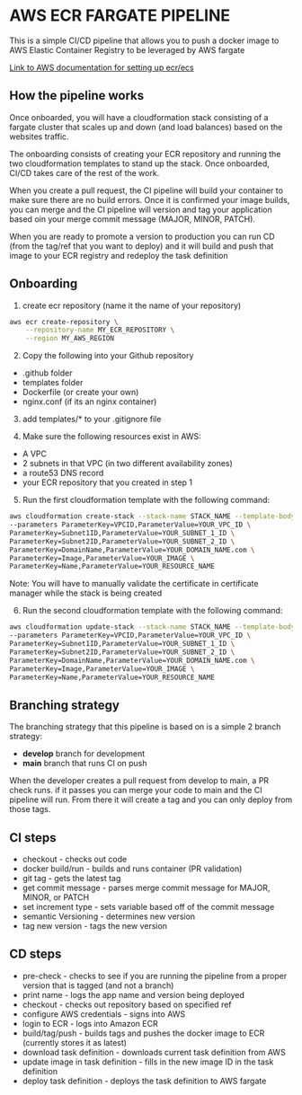 # AWS ECR FARGATE PIPELINE

This is a simple CI/CD pipeline that allows you to push a docker image to AWS Elastic Container Registry to be leveraged by AWS fargate
  
[Link to AWS documentation for setting up ecr/ecs](https://docs.github.com/en/actions/deployment/deploying-to-your-cloud-provider/deploying-to-amazon-elastic-container-service )

## How the pipeline works
Once onboarded, you will have a cloudformation stack consisting of a fargate cluster that scales up and down (and load balances) based on the websites traffic.   
    
The onboarding consists of creating your ECR repository and running the two cloudformation templates to stand up the stack. 
Once onboarded, CI/CD takes care of the rest of the work.    
   
When you create a pull request, the CI pipeline will build your container to make sure there are no build errors. Once it is confirmed your image builds,
you can merge and the CI pipeline will version and tag your application based oin your merge commit message (MAJOR, MINOR, PATCH).   
   
When you are ready to promote a version to production you can run CD (from the tag/ref that you want to deploy) and it will build and push that image to your ECR registry and redeploy the task definition

## Onboarding
1. create ecr repository (name it the name of your repository)

```bash
aws ecr create-repository \
    --repository-name MY_ECR_REPOSITORY \
    --region MY_AWS_REGION
```

2. Copy the following into your Github repository
- .github folder
- templates folder
- Dockerfile (or create your own)
- nginx.conf (if its an nginx container)

3. add templates/* to your .gitignore file

4. Make sure the following resources exist in AWS:
- A VPC
- 2 subnets in that VPC (in two different availability zones)
- a route53 DNS record
- your ECR repository that you created in step 1

5. Run the first cloudformation template with the following command:
```bash
aws cloudformation create-stack --stack-name STACK_NAME --template-body file://template1.yaml --capabilities CAPABILITY_NAMED_IAM \
--parameters ParameterKey=VPCID,ParameterValue=YOUR_VPC_ID \
ParameterKey=Subnet1ID,ParameterValue=YOUR_SUBNET_1_ID \
ParameterKey=Subnet2ID,ParameterValue=YOUR_SUBNET_2_ID \
ParameterKey=DomainName,ParameterValue=YOUR_DOMAIN_NAME.com \
ParameterKey=Image,ParameterValue=YOUR_IMAGE \
ParameterKey=Name,ParameterValue=YOUR_RESOURCE_NAME 
```
Note: You will have to manually validate the certificate in certificate manager while the stack is being created

6. Run the second cloudformation template with the following command:
```bash
aws cloudformation update-stack --stack-name STACK_NAME --template-body file://template2.yml --capabilities CAPABILITY_NAMED_IAM \
--parameters ParameterKey=VPCID,ParameterValue=YOUR_VPC_ID \
ParameterKey=Subnet1ID,ParameterValue=YOUR_SUBNET_1_ID \
ParameterKey=Subnet2ID,ParameterValue=YOUR_SUBNET_2_ID \
ParameterKey=DomainName,ParameterValue=YOUR_DOMAIN_NAME.com \
ParameterKey=Image,ParameterValue=YOUR_IMAGE \
ParameterKey=Name,ParameterValue=YOUR_RESOURCE_NAME 
```


## Branching strategy
The branching strategy that this pipeline is based on is a simple 2 branch strategy:   
- **develop** branch for development  
- **main** branch that runs CI on push   

When the developer creates a pull request from develop to main, a PR check runs. if it passes you can merge your code to main and the CI pipeline will run. From there it will create a tag and you can only deploy from those tags.

## CI steps
- checkout - checks out code
- docker build/run - builds and runs container (PR validation)
- git tag - gets the latest tag
- get commit message - parses merge commit message for MAJOR, MINOR, or PATCH
- set increment type - sets variable based off of the commit message
- semantic Versioning - determines new version
- tag new version - tags the new version

## CD steps
- pre-check - checks to see if you are running the pipeline from a proper version that is tagged (and not a branch)
- print name - logs the app name and version being deployed
- checkout - checks out repository based on specified ref
- configure AWS credentials - signs into AWS
- login to ECR - logs into Amazon ECR
- build/tag/push - builds tags and pushes the docker image to ECR (currently stores it as latest)
- download task definition - downloads current task definition from AWS
- update image in task definition - fills in the new image ID in the task definition
- deploy task definition - deploys the task definition to AWS fargate